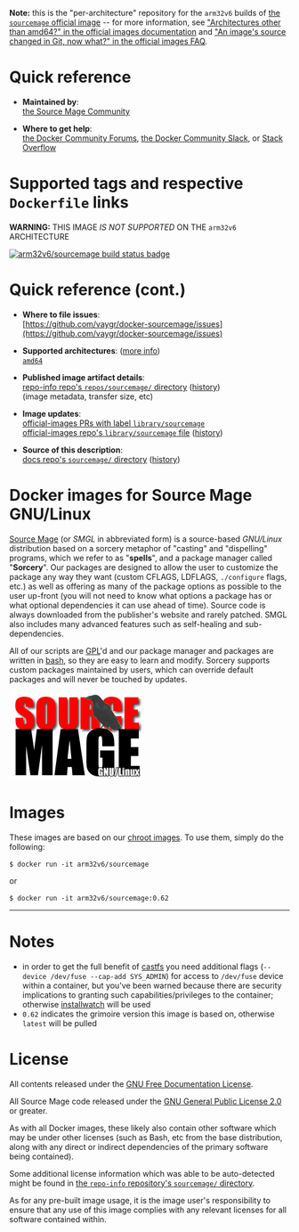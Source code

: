 <!--

********************************************************************************

WARNING:

    DO NOT EDIT "sourcemage/README.md"

    IT IS AUTO-GENERATED

    (from the other files in "sourcemage/" combined with a set of templates)

********************************************************************************

-->

**Note:** this is the "per-architecture" repository for the `arm32v6` builds of [the `sourcemage` official image](https://hub.docker.com/_/sourcemage) -- for more information, see ["Architectures other than amd64?" in the official images documentation](https://github.com/docker-library/official-images#architectures-other-than-amd64) and ["An image's source changed in Git, now what?" in the official images FAQ](https://github.com/docker-library/faq#an-images-source-changed-in-git-now-what).

# Quick reference

-	**Maintained by**:  
	[the Source Mage Community](https://github.com/vaygr/docker-sourcemage)

-	**Where to get help**:  
	[the Docker Community Forums](https://forums.docker.com/), [the Docker Community Slack](http://dockr.ly/slack), or [Stack Overflow](https://stackoverflow.com/search?tab=newest&q=docker)

# Supported tags and respective `Dockerfile` links

**WARNING:** THIS IMAGE *IS NOT SUPPORTED* ON THE `arm32v6` ARCHITECTURE

[![arm32v6/sourcemage build status badge](https://img.shields.io/jenkins/s/https/doi-janky.infosiftr.net/job/multiarch/job/arm32v6/job/sourcemage.svg?label=arm32v6/sourcemage%20%20build%20job)](https://doi-janky.infosiftr.net/job/multiarch/job/arm32v6/job/sourcemage/)

# Quick reference (cont.)

-	**Where to file issues**:  
	[https://github.com/vaygr/docker-sourcemage/issues](https://github.com/vaygr/docker-sourcemage/issues)

-	**Supported architectures**: ([more info](https://github.com/docker-library/official-images#architectures-other-than-amd64))  
	[`amd64`](https://hub.docker.com/r/amd64/sourcemage/)

-	**Published image artifact details**:  
	[repo-info repo's `repos/sourcemage/` directory](https://github.com/docker-library/repo-info/blob/master/repos/sourcemage) ([history](https://github.com/docker-library/repo-info/commits/master/repos/sourcemage))  
	(image metadata, transfer size, etc)

-	**Image updates**:  
	[official-images PRs with label `library/sourcemage`](https://github.com/docker-library/official-images/pulls?q=label%3Alibrary%2Fsourcemage)  
	[official-images repo's `library/sourcemage` file](https://github.com/docker-library/official-images/blob/master/library/sourcemage) ([history](https://github.com/docker-library/official-images/commits/master/library/sourcemage))

-	**Source of this description**:  
	[docs repo's `sourcemage/` directory](https://github.com/docker-library/docs/tree/master/sourcemage) ([history](https://github.com/docker-library/docs/commits/master/sourcemage))

# Docker images for Source Mage GNU/Linux

[Source Mage](https://sourcemage.org/) (or *SMGL* in abbreviated form) is a source-based *GNU/Linux* distribution based on a sorcery metaphor of "casting" and "dispelling" programs, which we refer to as "**spells**", and a package manager called "**Sorcery**". Our packages are designed to allow the user to customize the package any way they want (custom CFLAGS, LDFLAGS, `./configure` flags, etc.) as well as offering as many of the package options as possible to the user up-front (you will not need to know what options a package has or what optional dependencies it can use ahead of time). Source code is always downloaded from the publisher's website and rarely patched. SMGL also includes many advanced features such as self-healing and sub-dependencies.

All of our scripts are [GPL](https://www.gnu.org/licenses/gpl.html)'d and our package manager and packages are written in [bash](https://www.gnu.org/software/bash/), so they are easy to learn and modify. Sorcery supports custom packages maintained by users, which can override default packages and will never be touched by updates.

![logo](https://raw.githubusercontent.com/docker-library/docs/e8be1b5dd0b212fda27669b12bedad702c184423/sourcemage/logo.png)

# Images

These images are based on our [chroot images](https://sourcemage.org/Install/Chroot). To use them, simply do the following:

```shell
$ docker run -it arm32v6/sourcemage
```

or

```shell
$ docker run -it arm32v6/sourcemage:0.62
```

---

# Notes

-	in order to get the full benefit of [castfs](https://sourcemage.org/castfs) you need additional flags (`--device /dev/fuse --cap-add SYS_ADMIN`) for access to `/dev/fuse` device within a container, but you've been warned because there are security implications to granting such capabilities/privileges to the container; otherwise [installwatch](https://sourcemage.org/installwatch) will be used
-	`0.62` indicates the grimoire version this image is based on, otherwise `latest` will be pulled

# License

All contents released under the [GNU Free Documentation License](https://www.gnu.org/licenses/fdl.html).

All Source Mage code released under the [GNU General Public License 2.0](https://www.gnu.org/licenses/gpl.html) or greater.

As with all Docker images, these likely also contain other software which may be under other licenses (such as Bash, etc from the base distribution, along with any direct or indirect dependencies of the primary software being contained).

Some additional license information which was able to be auto-detected might be found in [the `repo-info` repository's `sourcemage/` directory](https://github.com/docker-library/repo-info/tree/master/repos/sourcemage).

As for any pre-built image usage, it is the image user's responsibility to ensure that any use of this image complies with any relevant licenses for all software contained within.
